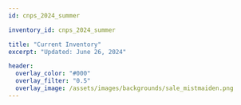 ```yaml
---
id: cnps_2024_summer

inventory_id: cnps_2024_summer

title: "Current Inventory"
excerpt: "Updated: June 26, 2024" 

header:
  overlay_color: "#000"
  overlay_filter: "0.5"
  overlay_image: /assets/images/backgrounds/sale_mistmaiden.png
---
```


